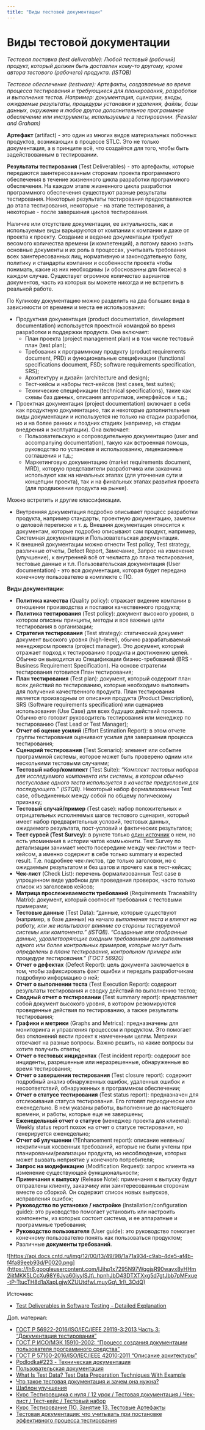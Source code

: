 ```yaml
---
title: "Виды тестовой документации"
---
```


# Виды тестовой документации

_Тестовая поставка (test deliverable): Любой тестовый (рабочий) продукт, который должен быть доставлен кому-то другому, кроме автора тестового (рабочего) продукта. (ISTQB)_

_Тестовое обеспечение (testware): Артефакты, создаваемые во время процесса тестирования и требующиеся для планирования, разработки и выполнения тестов. Например: документация, сценарии, входы, ожидаемые результаты, процедуры установки и удаления, файлы, базы данных, окружение и любое другое дополнительное программное обеспечение или инструменты, используемые в тестировании. (Fewster and Graham)_

**Артефакт** (artifact) - это один из многих видов материальных побочных продуктов, возникающих в процессе STLC. Это не только документация, а в принципе всё, что создаётся для того, чтобы быть задействованным в тестировании.

**Результаты тестирования** (Test Deliverables) - это артефакты, которые передаются заинтересованным сторонам проекта программного обеспечения в течение жизненного цикла разработки программного обеспечения. На каждом этапе жизненного цикла разработки программного обеспечения существуют разные результаты тестирования. Некоторые результаты тестирования предоставляются до этапа тестирования, некоторые - на этапе тестирования, а некоторые - после завершения циклов тестирования.

Наличие или отсутствие документации, ее актуальность, как и используемые виды варьируются от компании к компании и даже от проекта к проекту. Создание и ведение документации требует весомого количества времени (и компетенций), а потому важно знать основные документы и их роль в процессах, учитывать требования всех заинтересованных лиц, нормативную и законодательную базу, политику и стандарты компании и особенности проекта чтобы понимать, какие из них необходимы (и обоснованны для бизнеса) в каждом случае. Существует огромное количество вариантов документов, часть из которых вы можете никогда и не встретить в реальной работе.

По Куликову документацию можно разделить на два больших вида в зависимости от времени и места ее использования:

* Продуктная документация (product documentation, development documentation) используется проектной командой во время разработки и поддержки продукта. Она включает:
  * План проекта (project management plan) и в том числе тестовый план (test plan);
  * Требования к программному продукту (product requirements document, PRD) и функциональные спецификации (functional specifications document, FSD; software requirements specification, SRS);
  * Архитектуру и дизайн (architecture and design);
  * Тест-кейсы и наборы тест-кейсов (test cases, test suites);
  * Технические спецификации (technical specifications), такие как схемы баз данных, описания алгоритмов, интерфейсов и т.д.;
* Проектная документация (project documentation) включает в себя как продуктную документацию, так и некоторые дополнительные виды документации и используется не только на стадии разработки, но и на более ранних и поздних стадиях (например, на стадии внедрения и эксплуатации). Она включает:
  * Пользовательскую и сопроводительную документацию (user and accompanying documentation), такую как встроенная помощь, руководство по установке и использованию, лицензионные соглашения и т.д.;
  * Маркетинговую документацию (market requirements document, MRD), которую представители разработчика или заказчика используют как на начальных этапах (для уточнения сути и концепции проекта), так и на финальных этапах развития проекта (для продвижения продукта на рынке).

Можно встретить и другие классификации.

* Внутренняя документация подробно описывает процесс разработки продукта, например стандарты, проектную документацию, заметки о деловой переписке и т. д. Внешняя документация относится к документам, которые подробно описывают сам продукт, например, Системная документация и Пользовательская документация.
* К внешней документации можно отнести Test policy, Test strategy, различные отчеты, Defect Report, Замечание, Запрос на изменение (улучшение), к внутренней всё от чеклиста до плана тестирования, тестовые данные и т.п. Пользовательская документация (User documentation) - это вся документация, которая будет передана конечному пользователю в комплекте с ПО.

**Виды документации**:

* **Политика качества** (Quality policy): отражает видение компании в отношении производства и поставки качественного продукта;
* **Политика тестирования** (Test policy): документ высокого уровня, в котором описаны принципы, методы и все важные цели тестирования в организации;
* **Стратегия тестирования** (Test strategy): статический документ документ высокого уровня (high-level), обычно разрабатываемый менеджером проекта (project manager). Это документ, который отражает подход к тестированию продукта и достижению целей. Обычно он выводится из Спецификации бизнес-требований (BRS - Business Requirement Specification). На основе стратегии тестирования готовится План тестирования;
* **План тестирования** (Test plan): документ, который содержит план всех действий по тестированию, которые необходимо выполнить для получения качественного продукта. План тестирования является производным от описания продукта (Product Description), SRS (Software requirements specification) или сценариев использования (Use Case) для всех будущих действий проекта. Обычно его готовит руководитель тестирования или менеджер по тестированию (Test Lead or Test Manager);
* **Отчет об оценке усилий** (Effort Estimation Report): в этом отчете группы тестирования оценивают усилия для завершения процесса тестирования;
* **Сценарий тестирования** (Test Scenario): элемент или событие программной системы, которое может быть проверено одним или несколькими тестовыми случаями;
* **Тестовый набор/комплект** (Test Suite): _“Комплект тестовых наборов для исследуемого компонента или системы, в котором обычно постусловие одного теста используется в качестве предусловия для последующего.” (ISTQB)_. Некоторый набор формализованных Test case, объединенных между собой по общему логическому признаку;
* **Тестовый случай/пример** (Test case): набор положительных и отрицательных исполняемых шагов тестового сценария, который имеет набор предварительных условий, тестовых данных, ожидаемого результата, пост-условий и фактических результатов;
* **Тест сурвей (Test Survey)**: в рунете только [один источник](https://www.a1qa.ru/blog/obespechivaem-kachestvo-mobilnyh-prilozhenij-shag-2-planirovanie-testovyh-aktivnostej/) о нем, но есть упоминания в истории чатов коммьюнити. Test Survey по детализации занимает место посередине между чек-листом и тест-кейсом, а именно содержит в себе только summary и expected result. Т.е. подробнее чек-листов, где только заголовки, но с ожидаемым результатом и без шагов и прочего как в тест-кейсах;
* **Чек-лист** (Check List): перечень формализованных Test case в упрощенном виде удобном для проведения проверок, часто только список из заголовков кейсов;
* **Матрица прослеживаемости требований** (Requirements Traceability Matrix): документ, который соотносит требования с тестовыми примерами;
* **Тестовые данные** (Test Data): “данные, которые существуют (например, в базе данных) на начало _выполнения теста и влияют на работу, или же испытывают влияние со стороны тестируемой системы или компонента.” (ISTQB). “Созданные или отобранные данные, удовлетворяющие входным требованиям для выполнения одного или более контрольных примеров, которые могут быть определены в плане тестирования, контрольном примере или процедуре тестирования.” (ГОСТ 56920)_
* **Отчет о дефектах** (Defect Report): цель документа заключается в том, чтобы зафиксировать факт ошибки и передать разработчикам подробную информацию о ней;
* **Отчет о выполнении теста** (Test Execution Report): содержит результаты тестирования и сводку действий по выполнению тестов;
* **Сводный отчет о тестировании** (Test summary report): представляет собой документ высокого уровня, в котором резюмируются проведенные действия по тестированию, а также результаты тестирования;
* **Графики и метрики** (Graphs and Metrics): предназначены для мониторинга и управления процессом и продуктом. Это помогает без отклонений вести проект к намеченным целям. Метрики отвечают на разные вопросы. Важно решить, на какие вопросы вы хотите получить ответы;
* **Отчет о тестовых инцидентах** (Test incident report): содержит все инциденты, разрешенные или неразрешенные, обнаруженные во время тестирования;
* **Отчет о завершении тестирования** (Test closure report): содержит подробный анализ обнаруженных ошибок, удаленных ошибок и несоответствий, обнаруженных в программном обеспечении;
* **Отчет о статусе тестирования** (Test status report): предназначен для отслеживания статуса тестирования. Его готовят периодически или еженедельно. В нем указаны работы, выполненные до настоящего времени, и работы, которые еще не завершены;
* **Еженедельный отчет о статусе** (менеджер проекта для клиента): Weekly status report похож на отчет о статусе тестирования, но генерируется еженедельно;
* **Отчет об улучшении** (?Enhancement report): описание неявных/некритичных косвенных требований, которые не были учтены при планировании/реализации продукта, но несоблюдение, которых может вызвать неприятие у конечного потребителя;
* **Запрос на модификацию** (Modification Request): запрос клиента на изменение существующей функциональности;
* **Примечания к выпуску** (Release Note): примечания к выпуску будут отправлены клиенту, заказчику или заинтересованным сторонам вместе со сборкой. Он содержит список новых выпусков, исправления ошибок;
* **Руководство по установке / настройке** (Installation/configuration guide): это руководство помогает установить или настроить компоненты, из которых состоит система, и ее аппаратные и программные требования;
* **Руководство пользователя** (User guide): это руководство помогает конечному пользователю понять как пользоваться продуктом;
* Различные **документы требований**.

![https://api.docs.cntd.ru/img/12/00/13/49/98/1a71a934-c9ab-4de5-af4b-f4fa89eeb93d/P0020.png](https://lh6.googleusercontent.com/IJjhp1x7295N97WqgjsR90wavx8yHHm2iitMKK5LCcXu98Y6Jva60iyylSJt\_hpnhJbD43DTXTXxg5d7gtJbb7pMFxue-tP-TtucTH8d1aXapLgjwXZUUtdfwLmuyGq\_1rI\_3OdQ)

Источник:

* [Test Deliverables in Software Testing - Detailed Explanation](https://www.softwaretestingmaterial.com/test-deliverables/)

Доп. материал:

* [ГОСТ Р 56922-2016/ISO/IEC/IEEE 29119-3:2013 Часть 3: “Документация тестирования”](https://docs.cntd.ru/document/1200134998)
* [ГОСТ Р ИСО/МЭК 15910-2002: “Процесс создания документации пользователя программного средства”](https://docs.cntd.ru/document/1200030141)
* [ГОСТ Р 57100-2016/ISO/IEC/IEEE 42010:2011 “Описание архитектуры”](https://docs.cntd.ru/document/1200139542)
* [Podlodka#223 - Техническая документация](https://www.youtube.com/watch?v=S8kiPiG0jW8)
* [Пользовательская документация](https://habr.com/ru/post/542288/)
* [What Is Test Data? Test Data Preparation Techniques With Example](https://www.softwaretestinghelp.com/tips-to-design-test-data-before-executing-your-test-cases/)
* [Что такое тестовая документация и зачем она нужна?](https://testengineer.ru/chto-takoe-testovaya-dokumentaciya-i-zachem-ona-nuzhna/)
* [Шаблон улучшения](http://okiseleva.blogspot.com/2015/10/blog-post\_16.html)
* [Курс Тестировщика с нуля / 12 урок / Тестовая документация / Чек-лист / Тест-кейс / Тестовый набор](https://www.youtube.com/watch?v=PaSqLjdLQw4)
* [Курс Тестирование ПО. Занятие 13. Тестовые Артефакты](https://www.youtube.com/watch?v=9U3UbDR9ivE)
* [Тестовая документация: что учитывать при постановке эффективного процесса тестирования](https://habr.com/ru/post/674200/)
